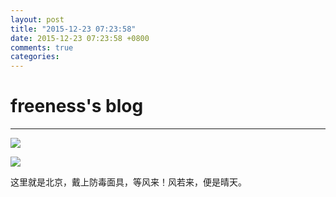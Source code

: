 ```yaml
---
layout: post
title: "2015-12-23 07:23:58"
date: 2015-12-23 07:23:58 +0800
comments: true
categories: 
---
```


# freeness's blog

----------

![](http://okqmqrbgo.bkt.clouddn.com/201512230723581.jpg)

![](http://okqmqrbgo.bkt.clouddn.com/201512230723582.jpg)

>
这里就是北京，戴上防毒面具，等风来！风若来，便是晴天。